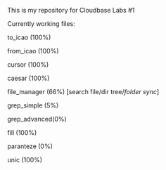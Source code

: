 This is my repository for Cloudbase Labs #1



Currently working files:

to_icao (100%)

from_icao (100%)

cursor (100%)

caesar (100%)

file_manager (66%) [search file/dir tree/*folder sync*]

grep_simple (5%)

grep_advanced(0%)

fill (100%)

paranteze (0%)

unic (100%)


